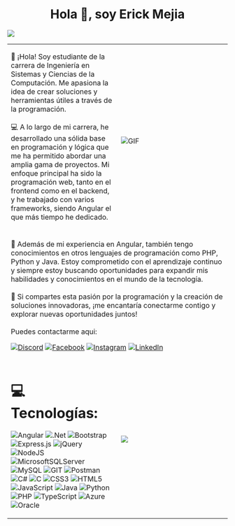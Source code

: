 <html>
  
<h1 align="center">Hola 👋, soy Erick Mejia</h1>

[![](https://visitcount.itsvg.in/api?id=erickm13&icon=0&color=3)](https://visitcount.itsvg.in)
<table>
  <tr>
    <td width="50%">
      
👋 ¡Hola! Soy estudiante de la carrera de Ingeniería en Sistemas y Ciencias de la Computación. Me apasiona la idea de crear soluciones y herramientas útiles a través de la programación.<br><br>💻 A lo largo de mi carrera, he desarrollado una sólida base en programación y lógica que me ha permitido abordar una amplia gama de proyectos. Mi enfoque principal ha sido la programación web, tanto en el frontend como en el backend, y he trabajado con varios frameworks, siendo Angular el que más tiempo he dedicado.<br><br>

  </td>
    <td width="50%">
      
![GIF](https://media3.giphy.com/media/gDPxwdP6SKFnsWDJ2u/giphy.gif?cid=ecf05e47zcgq40xzt5yd3nyz98ltevn2trpqco05efx5avjt&ep=v1_gifs_search&rid=giphy.gif&ct=g)

  </td>
  </tr>
  <tr>
    <td colspan="2">
      🚀 Además de mi experiencia en Angular, también tengo conocimientos en otros lenguajes de programación como PHP, Python y Java. Estoy comprometido con el aprendizaje continuo y siempre estoy buscando oportunidades para expandir mis habilidades y conocimientos en el mundo de la tecnología.<br><br>🌟 Si compartes esta pasión por la programación y la creación de soluciones innovadoras, ¡me encantaría conectarme contigo y explorar nuevas oportunidades juntos!<br><br>
      Puedes contactarme aqui: 
      
[![Discord](https://img.shields.io/badge/Discord-%237289DA.svg?logo=discord&logoColor=white)](https://discord.gg/erickm13) [![Facebook](https://img.shields.io/badge/Facebook-%231877F2.svg?logo=Facebook&logoColor=white)](https://facebook.com/erickm32) [![Instagram](https://img.shields.io/badge/Instagram-%23E4405F.svg?logo=Instagram&logoColor=white)](https://instagram.com/erickmejia.13) [![LinkedIn](https://img.shields.io/badge/LinkedIn-%230077B5.svg?logo=linkedin&logoColor=white)](https://linkedin.com/in/erickmejia) 
    </td>
  </tr>
  <tr>
    <td>
      
# 💻 Tecnologías:
![Angular](https://img.shields.io/badge/angular-%23DD0031.svg?style=flat-square&logo=angular&logoColor=white) ![.Net](https://img.shields.io/badge/.NET-5C2D91?style=flat-square&logo=.net&logoColor=white) ![Bootstrap](https://img.shields.io/badge/bootstrap-%238511FA.svg?style=flat-square&logo=bootstrap&logoColor=white) ![Express.js](https://img.shields.io/badge/express.js-%23404d59.svg?style=flat-square&logo=express&logoColor=%2361DAFB) ![jQuery](https://img.shields.io/badge/jquery-%230769AD.svg?style=flat-square&logo=jquery&logoColor=white) ![NodeJS](https://img.shields.io/badge/node.js-6DA55F?style=flat-square&logo=node.js&logoColor=white) ![MicrosoftSQLServer](https://img.shields.io/badge/Microsoft%20SQL%20Server-CC2927?style=flat-square&logo=microsoft%20sql%20server&logoColor=white) ![MySQL](https://img.shields.io/badge/mysql-%2300000f.svg?style=flat-square&logo=mysql&logoColor=white) ![GIT](https://img.shields.io/badge/Git-fc6d26?style=flat-square&logo=git&logoColor=white) ![Postman](https://img.shields.io/badge/Postman-FF6C37?style=flat-square&logo=postman&logoColor=white) ![C#](https://img.shields.io/badge/c%23-%23239120.svg?style=flat-square&logo=c-sharp&logoColor=white) ![C](https://img.shields.io/badge/c-%2300599C.svg?style=flat-square&logo=c&logoColor=white) ![CSS3](https://img.shields.io/badge/css3-%231572B6.svg?style=flat-square&logo=css3&logoColor=white) ![HTML5](https://img.shields.io/badge/html5-%23E34F26.svg?style=flat-square&logo=html5&logoColor=white) ![JavaScript](https://img.shields.io/badge/javascript-%23323330.svg?style=flat-square&logo=javascript&logoColor=%23F7DF1E) ![Java](https://img.shields.io/badge/java-%23ED8B00.svg?style=flat-square&logo=openjdk&logoColor=white) ![Python](https://img.shields.io/badge/python-3670A0?style=flat-square&logo=python&logoColor=ffdd54) ![PHP](https://img.shields.io/badge/php-%23777BB4.svg?style=flat-square&logo=php&logoColor=white) ![TypeScript](https://img.shields.io/badge/typescript-%23007ACC.svg?style=flat-square&logo=typescript&logoColor=white) ![Azure](https://img.shields.io/badge/azure-%230072C6.svg?style=flat-square&logo=microsoftazure&logoColor=white) ![Oracle](https://img.shields.io/badge/Oracle-F80000?style=flat-square&logo=oracle&logoColor=white)
    </td> 
    <td>

![](https://github-readme-stats.vercel.app/api/top-langs/?username=erickm13&theme=gruvbox&hide_border=false&include_all_commits=false&count_private=false&layout=compact)
    </td>
  </tr>
  
</table>

